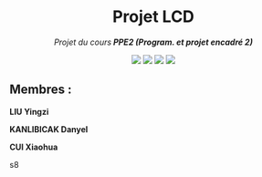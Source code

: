 <h1 align="center">
<span>Projet LCD</span>
</h1>
<p align="center">
    <em>Projet du cours<b> PPE2 (Program. et projet encadré 2) </b></em>
 <p align="center">
    <a>
        <img src="https://img.shields.io/gitlab/v/tag/ppe2023/ppe2_lcd?logo=ApacheSpark"
    </a>
     <a>
        <img src="https://img.shields.io/gitlab/contributors/ppe2023/ppe2_lcd?logo=Bun"
    </a>
     <a>
        <img src="https://img.shields.io/gitlab/languages/count/ppe2023/ppe2_lcd?logo=Python"
    </a>
     <a>
        <img src="https://img.shields.io/gitlab/last-commit/ppe2023/ppe2_lcd?logo=RSS"
    </a>
</p>


## Membres :
**LIU Yingzi**

**KANLIBICAK Danyel**

**CUI Xiaohua**

s8
